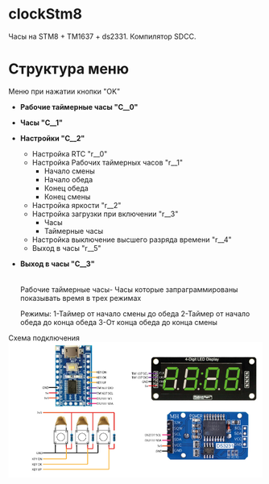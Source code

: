 # clockStm8
Часы на STM8 + TM1637 + ds2331.
Компилятор SDCC.


<h1>Структура меню</h1>
	Меню при нажатии кнопки "OK"

- <b>Рабочие таймерные часы "C__0"</b>
- <b>Часы "C__1"</b>
- <b>Настройки "C__2"</b>
    - Настройка RTC "r__0"
    - Настройка Рабочих таймерных часов "r__1"
        - Начало смены
        - Начало обеда
        - Конец обеда
        - Конец смены
    - Настройка яркости "r__2"
    - Настройка загрузки при включении "r__3"
        - Часы
        - Таймерные часы
    - Настройка выключение высшего разряда времени "r__4"
    - Выход в часы "r__5"
- <b>Выход в часы "C__3"</b>
<br><br><br>
Рабочие таймерные часы- Часы которые запраграммированы показывать время в трех режимах

	Режимы:
		1-Таймер от начало смены до обеда
		2-Таймер от начало обеда до конца обеда
		3-От конца обеда до конца смены


Схема подключения
![Image alt](https://github.com/isupovandrey/clockStm8/blob/master/shem.jpg)
